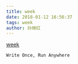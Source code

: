 ```yaml
---
title: week
date: 2018-01-12 16:56:37
tags: week
author: 孙继红
---
```

[week](http://weex.incubator.apache.org/cn/guide/index.html)

`Write Once, Run Anywhere`